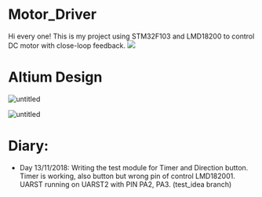 # Motor_Driver
Hi every one! This is my project using STM32F103 and LMD18200 to control DC motor with close-loop feedback.
![](http://f10.photo.talk.zdn.vn/2456219225407768173/653f6230c79527cb7e84.jpg)
# Altium Design
![untitled](https://user-images.githubusercontent.com/23720583/48367631-e3e1f080-e6e3-11e8-95b4-366bb11d108c.png)

![untitled](https://user-images.githubusercontent.com/23720583/48367773-4affa500-e6e4-11e8-93fb-d44bc452375a.png)

# Diary:
- Day 13/11/2018: Writing the test module for Timer and Direction button. Timer is working, also button but wrong pin of control LMD182001. UARST running on UARST2 with PIN PA2, PA3. (test_idea branch)

